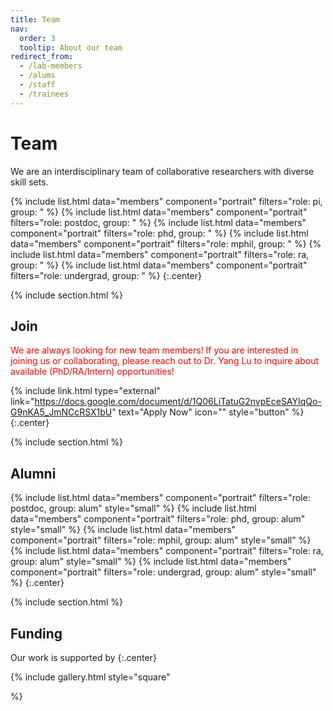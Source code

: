 ```yaml
---
title: Team
nav:
  order: 3
  tooltip: About our team
redirect_from:
  - /lab-members
  - /alums
  - /staff
  - /trainees
---
```


# <i class="fas fa-users"></i>Team

We are an interdisciplinary team of collaborative researchers with diverse skill sets. 

{% include list.html data="members" component="portrait" filters="role: pi, group: " %}
{% include list.html data="members" component="portrait" filters="role: postdoc, group: " %}
{% include list.html data="members" component="portrait" filters="role: phd, group: " %}
{% include list.html data="members" component="portrait" filters="role: mphil, group: " %}
{% include list.html data="members" component="portrait" filters="role: ra, group: " %}
{% include list.html data="members" component="portrait" filters="role: undergrad, group: " %}
{:.center}

{% include section.html %}

## Join

<span style="color:red">We are always looking for new team members! If you are interested in joining us or collaborating, please reach out to Dr. Yang Lu to inquire about available (PhD/RA/Intern) opportunities! </span>

{% include link.html type="external" link="https://docs.google.com/document/d/1Q06LiTatuG2nvpEceSAYIqQo-G9nKA5_JmNCcRSX1bU" text="Apply Now" icon="" style="button" %}
{:.center}

{% include section.html %}

## Alumni

{% include list.html data="members" component="portrait" filters="role: postdoc, group: alum" style="small" %}
{% include list.html data="members" component="portrait" filters="role: phd, group: alum" style="small" %}
{% include list.html data="members" component="portrait" filters="role: mphil, group: alum" style="small" %}
{% include list.html data="members" component="portrait" filters="role: ra, group: alum" style="small" %}
{% include list.html data="members" component="portrait" filters="role: undergrad, group: alum" style="small" %}
{:.center}

{% include section.html %}

## Funding

Our work is supported by
{:.center}

{%
  include gallery.html
  style="square"

%}
